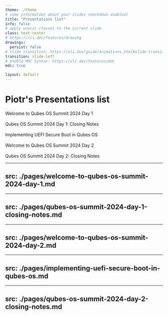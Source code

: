 ```yaml
---
theme: ./theme
# some information about your slides (markdown enabled)
title: "Presentations list"
info: false
# apply unocss classes to the current slide
class: text-center
# https://sli.dev/features/drawing
drawings:
  persist: false
# slide transition: https://sli.dev/guide/animations.html#slide-transitions
transition: slide-left
# enable MDC Syntax: https://sli.dev/features/mdc
mdc: true

layout: default
---
```


# Piotr's Presentations list

<Link to="welcome-day-1">Welcome to Qubes OS Summit 2024 Day 1</Link>
<br>
<br>
<Link to="closing-day-1">Qubes OS Summit 2024 Day 1: Closing Notes</Link>
<br>
<br>
<Link to="implementing-uefi">Implementing UEFI Secure Boot in Qubes OS</Link>
<br>
<br>
<Link to="welcome-day-2">Welcome to Qubes OS Summit 2024 Day 2</Link>
<br>
<br>
<Link to="closing-day-2">Qubes OS Summit 2024 Day 2: Closing Notes</Link>

---
src: ./pages/welcome-to-qubes-os-summit-2024-day-1.md
---
---
src: ./pages/qubes-os-summit-2024-day-1-closing-notes.md
---
---
src: ./pages/welcome-to-qubes-os-summit-2024-day-2.md
---
---
src: ./pages/implementing-uefi-secure-boot-in-qubes-os.md
---
---
src: ./pages/qubes-os-summit-2024-day-2-closing-notes.md
---
